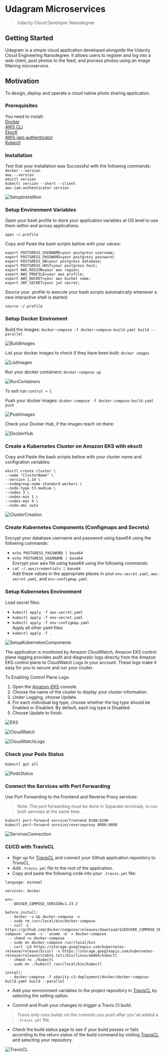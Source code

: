 # Udagram Microservices
> Udacity Cloud Developer Nanodegree

## Getting Started
Udagram is a simple cloud application developed alongside the Udacity Cloud Engineering Nanodegree. It allows users to register and log into a web client, post photos to the feed, and process photos using an image filtering microservice.

## Motivation
To design, deploy and operate a cloud native photo sharing application.

### Prerequisites
You need to install:  
[Docker](https://docs.docker.com/docker-for-windows/install/)  
[AWS CLI](https://docs.aws.amazon.com/cli/latest/userguide/install-linux.html)  
[Eksctl](https://docs.aws.amazon.com/eks/latest/userguide/getting-started-eksctl.html)  
[AWS-iam-authenticator](https://docs.aws.amazon.com/eks/latest/userguide/install-aws-iam-authenticator.html)  
[Kubectl](https://docs.aws.amazon.com/eks/latest/userguide/install-kubectl.html)  

### Installation
Test that your installation was Successful with the following commands:
`docker --version`  
`aws --version`  
`eksctl version`  
`kubectl version --short --client`  
`aws-iam-authenticator version`  

![SetupInstalltion](screenshots/SetupInstalltion.png)  

### Setup Environment Variables
Open your bash profile to store your application variables at OS level to use them within and across applications: 
```
open ~/.profile
```

Copy and Paste the bash scripts bellow with your values:
```
export POSTGRESS_USERNAME=your postgress username;
export POSTGRESS_PASSWORD=your postgress password;
export POSTGRESS_DB=your postgress database;
export POSTGRESS_HOST=your postgress host;
export AWS_REGION=your aws region;
export AWS_PROFILE=your aws profile;
export AWS_BUCKET=your aws bucket name;
export JWT_SECRET=your jwt secret;
```
Source your .profile to execute your bash scripts automatically whenever a new interactive shell is started:
```
source ~/.profile
```  

### Setup Docker Enviroment
Build the images: 
`docker-compose -f docker-compose-build.yaml build --parallel`  

![BuildImages](screenshots/BuildImages.png)  
  
List your docker images to check if they have been built:
`docker images`  

![ListImages](screenshots/ListImages.png)  

Run your docker containers: 
`docker-compose up`  

![RunContainers](screenshots/RunContainers.png)  

To exit run `control + C`


Push your docker images:
 `dcoker-compose -f docker-compose-build.yaml push`  

![PushImages](screenshots/PushImages.png)  

Check your Docker Hub, if the images reach on there:

![DockerHub](screenshots/DockerHub.png)  


### Create a Kubernetes Cluster on Amazon EKS with eksctl
Copy and Paste the bash scripts bellow with your cluster name and configration variables:

```
eksctl create cluster \ 
--name "ClusterName" \
--version 1.14 \
--nodegroup-name standard-workers \
--node-type t3.medium \
--nodes 3 \
--nodes-min 1 \
--nodes-max 4 \
--node-ami auto
```

![ClusterCreation](screenshots/ClusterCreation.png) 


 ### Create Kubernetes Components (Configmaps and Secrets)

Encrypt your database username and password using base64 using the following commands:
- `echo POSTGRESS_PASSWORD | base64`  
- `echo POSTGRESS_USERNAME | base64`  
Encrypt your aws file using base64 using the following commands:
- `cat ~/.aws/credentials | base64`  
Add these values in the appropriate places in your `env-secret.yaml`, `aws-secret.yaml`, and `env-configmap.yaml`.

 ### Setup Kubernetes Environment
 Load secret files:
- `kubectl apply -f aws-secret.yaml`
- `kubectl apply -f env-secret.yaml`
- `kubectl apply -f env-configmap.yaml`  
Apply all other yaml files:
- `kubectl apply -f .`

![SetupKubernetesComponents](screenshots/SetupKubernetesComponents.png) 

The application is monitored by Amazon CloudWatch, Amazon EKS control plane logging provides audit and diagnostic logs directly from the Amazon EKS control plane to CloudWatch Logs in your account. These logs make it easy for you to secure and run your cluster.

To Enabling Control Plane Logs:
1. Open the [Amazon-EKS](https://console.aws.amazon.com/eks/home#/clusters) console.
2. Choose the name of the cluster to display your cluster information.
3. Under Logging, choose Update.
4. For each individual log type, choose whether the log type should be Enabled or Disabled. By default, each log type is Disabled.
5. Choose Update to finish.

![EKS](screenshots/EKS.png)

![CloudWatch](screenshots/CloudWatch.png) 

![CloudWatchLogs](screenshots/CloudWatchLogs.png)

### Check your Pods Status

`kubectl get all`  

![PodsStatus](screenshots/PodsStatus.png) 

### Connect the Services with Port Forwarding

Use Port Forwarding to the Frontend and Reverse Proxy services:
> Note: The port forwarding must be done in Separate terminals, to run both servises at the same time.

`kubectl port-forward service/frontend 8100:8100`  
`kubectl port-forward service/reverseproxy 8080:8080`  

![ServicesConnection](screenshots/ServicesConnection.png) 

### CI/CD with TravisCL
- Sign up for [TravisCL](https://travis-ci.com) and connect your Github application repository to TrivisCL.
- Add `.travis.yml` file to the root of the application.
- Copy and paste the following code into your `.travis.yml` file:
```
language: minimal

services: docker

env:
  - DOCKER_COMPOSE_VERSION=1.23.2

before_install:
  - docker -v && docker-compose -v
  - sudo rm /usr/local/bin/docker-compose
  - curl -L https://github.com/docker/compose/releases/download/${DOCKER_COMPOSE_VERSION}/docker-compose-`uname -s`-`uname -m` > docker-compose
  - chmod +x docker-compose
  - sudo mv docker-compose /usr/local/bin
  - curl -LO https://storage.googleapis.com/kubernetes-release/release/$(curl -s https://storage.googleapis.com/kubernetes-release/release/stable.txt)/bin/linux/amd64/kubectl
  - chmod +x ./kubectl
  - sudo mv ./kubectl /usr/local/bin/kubectl

install:
  - docker-compose -f udacity-c3-deployment/docker/docker-compose-build.yaml build --parallel 
```  
- Add your environment variables to the project repository in [TravisCL](https://travis-ci.com) by selecting the setting option.

- Commit and Push your changes to trigger a Travis CI build.
> Travis only runs builds on the commits you push after you’ve added a `.travis.yml` file.

- Check the build status page to see if your build passes or fails according to the return status of the build command by visiting [TravisCL](https://travis-ci.com) and selecting your repository.

![TravisCL](screenshots/TravisCL.png) 



